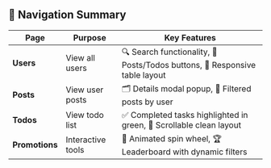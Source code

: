 ## 🧭 Navigation Summary  

| Page | Purpose | Key Features |
|------|----------|---------------|
| **Users** | View all users | 🔍 Search functionality, 🧩 Posts/Todos buttons, 📱 Responsive table layout |
| **Posts** | View user posts | 🗂️ Details modal popup, 🎯 Filtered posts by user |
| **Todos** | View todo list | ✅ Completed tasks highlighted in green, 🧾 Scrollable clean layout |
| **Promotions** | Interactive tools | 🎡 Animated spin wheel, 🏆 Leaderboard with dynamic filters |
